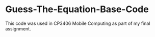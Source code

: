 # Guess-The-Equation-Base-Code
This code was used in CP3406 Mobile Computing as part of my final assignment.
